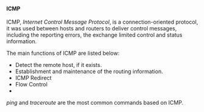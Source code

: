 #### ICMP

ICMP, _Internet Control Message Protocol_, is a connection-oriented protocol, it was used between hosts and routers to deliver control messages, including the reporting errors, the exchange limited control and status information.  

The main functions of ICMP are listed below:  
*	Detect the remote host, if it exists.  
*	Establishment and maintenance of the routing information.  
*	ICMP Redirect  
*	Flow Control   
*	
_ping_ and _traceroute_ are the most common commands based on ICMP.  
